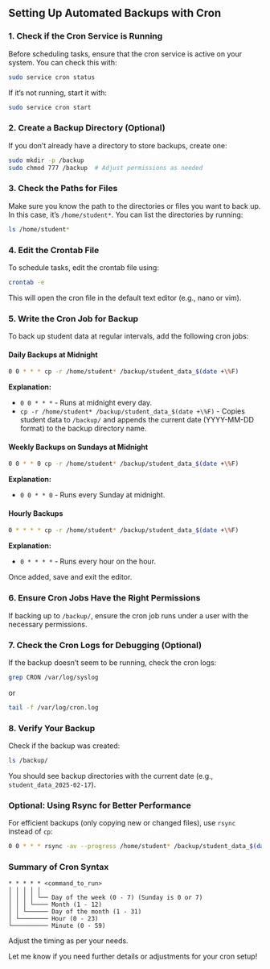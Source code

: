 ## Setting Up Automated Backups with Cron

### 1. Check if the Cron Service is Running
Before scheduling tasks, ensure that the cron service is active on your system. You can check this with:
```bash
sudo service cron status
```
If it’s not running, start it with:
```bash
sudo service cron start
```

### 2. Create a Backup Directory (Optional)
If you don’t already have a directory to store backups, create one:
```bash
sudo mkdir -p /backup
sudo chmod 777 /backup  # Adjust permissions as needed
```

### 3. Check the Paths for Files
Make sure you know the path to the directories or files you want to back up. In this case, it’s `/home/student*`.
You can list the directories by running:
```bash
ls /home/student*
```

### 4. Edit the Crontab File
To schedule tasks, edit the crontab file using:
```bash
crontab -e
```
This will open the cron file in the default text editor (e.g., nano or vim).

### 5. Write the Cron Job for Backup
To back up student data at regular intervals, add the following cron jobs:

#### Daily Backups at Midnight
```bash
0 0 * * * cp -r /home/student* /backup/student_data_$(date +\%F)
```
**Explanation:**
- `0 0 * * *` - Runs at midnight every day.
- `cp -r /home/student* /backup/student_data_$(date +\%F)` - Copies student data to `/backup/` and appends the current date (YYYY-MM-DD format) to the backup directory name.

#### Weekly Backups on Sundays at Midnight
```bash
0 0 * * 0 cp -r /home/student* /backup/student_data_$(date +\%F)
```
**Explanation:**
- `0 0 * * 0` - Runs every Sunday at midnight.

#### Hourly Backups
```bash
0 * * * * cp -r /home/student* /backup/student_data_$(date +\%F)
```
**Explanation:**
- `0 * * * *` - Runs every hour on the hour.

Once added, save and exit the editor.

### 6. Ensure Cron Jobs Have the Right Permissions
If backing up to `/backup/`, ensure the cron job runs under a user with the necessary permissions.

### 7. Check the Cron Logs for Debugging (Optional)
If the backup doesn’t seem to be running, check the cron logs:
```bash
grep CRON /var/log/syslog
```
or
```bash
tail -f /var/log/cron.log
```

### 8. Verify Your Backup
Check if the backup was created:
```bash
ls /backup/
```
You should see backup directories with the current date (e.g., `student_data_2025-02-17`).

### Optional: Using Rsync for Better Performance
For efficient backups (only copying new or changed files), use `rsync` instead of `cp`:
```bash
0 0 * * * rsync -av --progress /home/student* /backup/student_data_$(date +\%F)
```

### Summary of Cron Syntax
```
* * * * * <command_to_run>
│ │ │ │ │
│ │ │ │ └── Day of the week (0 - 7) (Sunday is 0 or 7)
│ │ │ └──── Month (1 - 12)
│ │ └────── Day of the month (1 - 31)
│ └──────── Hour (0 - 23)
└────────── Minute (0 - 59)
```

Adjust the timing as per your needs.

Let me know if you need further details or adjustments for your cron setup!

